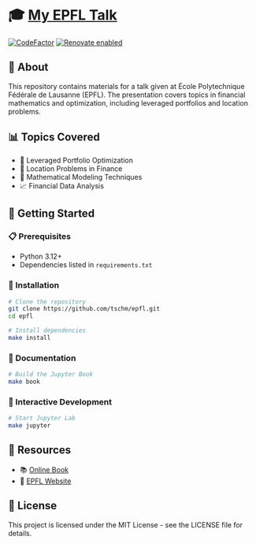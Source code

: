 # 🎓 [My EPFL Talk](https://tschm.github.io/epfl/)

[![CodeFactor](https://www.codefactor.io/repository/github/tschm/epfl/badge)](https://www.codefactor.io/repository/github/tschm/epfl)
[![Renovate enabled](https://img.shields.io/badge/renovate-enabled-brightgreen.svg)](https://github.com/renovatebot/renovate)

## 📝 About

This repository contains materials for a talk given at École Polytechnique
Fédérale de Lausanne (EPFL). The presentation covers topics in financial
mathematics and optimization, including leveraged portfolios and location problems.

## 📊 Topics Covered

- 💼 Leveraged Portfolio Optimization
- 📍 Location Problems in Finance
- 🧮 Mathematical Modeling Techniques
- 📈 Financial Data Analysis

## 🚀 Getting Started

### 📋 Prerequisites

- Python 3.12+
- Dependencies listed in `requirements.txt`

### 🔧 Installation

```bash
# Clone the repository
git clone https://github.com/tschm/epfl.git
cd epfl

# Install dependencies
make install
```

### 📖 Documentation

```bash
# Build the Jupyter Book
make book
```

### 🧪 Interactive Development

```bash
# Start Jupyter Lab
make jupyter
```

## 🔗 Resources

- 📚 [Online Book](https://tschm.github.io/epfl/)
- 🧠 [EPFL Website](https://www.epfl.ch/en/)

## 📄 License

This project is licensed under the MIT License - see the LICENSE file for details.
